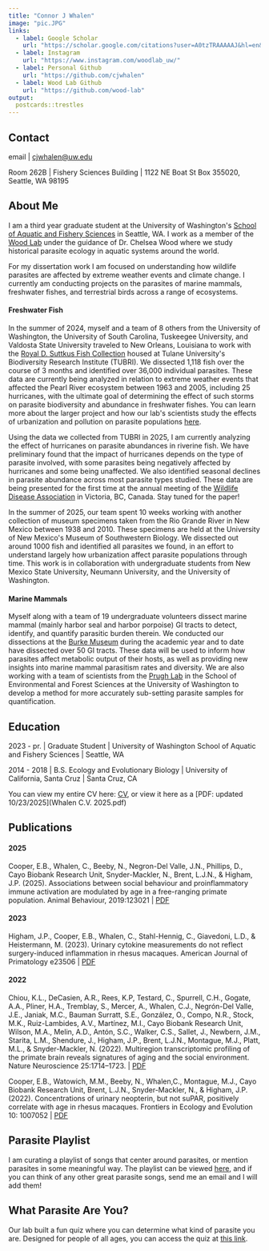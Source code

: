 ```yaml
---
title: "Connor J Whalen"
image: "pic.JPG"
links:
  - label: Google Scholar
    url: "https://scholar.google.com/citations?user=A0tzTRAAAAAJ&hl=en&oi=ao"
  - label: Instagram
    url: "https://www.instagram.com/woodlab_uw/"  
  - label: Personal Github
    url: "https://github.com/cjwhalen"
  - label: Wood Lab Github
    url: "https://github.com/wood-lab"
output:
  postcards::trestles
---
```

## Contact 
email | cjwhalen@uw.edu

Room 262B | Fishery Sciences Building | 1122 NE Boat St Box 355020, Seattle, WA 98195

## About Me
  
I am a third year graduate student at the University of Washington's [School of Aquatic and Fishery Sciences](https://fish.uw.edu/students/graduate-program/meet-our-graduate-students/) in Seattle, WA. I work as a member of the [Wood Lab](https://chelsealwood.com/people/) under the guidance of Dr. Chelsea Wood where we study historical parasite ecology in aquatic systems around the world. 
  
For my dissertation work I am focused on understanding how wildlife parasites are affected by extreme weather events and climate change. I currently am conducting projects on the parasites of marine mammals, freshwater fishes, and terrestrial birds across a range of ecosystems. 

#### Freshwater Fish

In the summer of 2024, myself and a team of 8 others from the University of Washington, the University of South Carolina, Tuskeegee University, and Valdosta State University traveled to New Orleans, Louisiana to work with the [Royal D. Suttkus Fish Collection](https://www.tubri.org/fishes/) housed at Tulane University's Biodiversity Research Institute (TUBRI). We dissected 1,118 fish over the course of 3 months and identified over 36,000 individual parasites. These data are currently being analyzed in relation to extreme weather events that affected the Pearl River ecosystem between 1963 and 2005, including 25 hurricanes, with the ultimate goal of determining the effect of such storms on parasite biodiversity and abundance in freshwater fishes. You can learn more about the larger project and how our lab's scientists study the effects of urbanization and pollution on parasite populations [here](https://chelsealwood.com/research/historical-parasite-ecology/). 

Using the data we collected from TUBRI in 2025, I am currently analyzing the effect of hurricanes on parasite abundances in riverine fish. We have preliminary found that the impact of hurricanes depends on the type of parasite involved, with some parasites being negatively affected by hurricanes and some being unaffected. We also identified seasonal declines in parasite abundance across most parasite types studied. These data are being presented for the first time at the annual meeting of the [Wildlife Disease Association](https://wda2025.com/) in Victoria, BC, Canada. Stay tuned for the paper!

In the summer of 2025, our team spent 10 weeks working with another collection of museum specimens taken from the Rio Grande River in New Mexico between 1938 and 2010. These specimens are held at the University of New Mexico's Museum of Southwestern Biology. We dissected out around 1000 fish and identified all parasites we found, in an effort to understand largely how urbanization affect parasite populations through time. This work is in collaboration with undergraduate students from New Mexico State University, Neumann University, and the University of Washington. 

#### Marine Mammals

Myself along with a team of 19 undergraduate volunteers dissect marine mammal (mainly harbor seal and harbor porpoise) GI tracts to detect, identify, and quantify parasitic burden therein. We conducted our dissections at the [Burke Museum](https://www.burkemuseum.org/) during the academic year and to date have dissected over 50 GI tracts. These data will be used to inform how parasites affect metabolic output of their hosts, as well as providing new insights into marine mammal parasitism rates and diversity. We are also working with a team of scientists from the [Prugh Lab](https://www.prughlab.com/) in the School of Environmental and Forest Sciences at the University of Washington to develop a method for more accurately sub-setting parasite samples for quantification. 

## Education

2023 - pr.  | Graduate Student | University of Washington School of Aquatic and Fishery Sciences | Seattle, WA

2014 - 2018 | B.S. Ecology and Evolutionary Biology | University of California, Santa Cruz | Santa Cruz, CA

You can view my entire CV here: [CV](https://docs.google.com/document/d/e/2PACX-1vRhDsP96AmBBUsJk--6rkreQ4k3MrKZnQJ8GvhXkjInabvZ7drU25MhMZHe9NWGqdob8ROIvcCnvF4G/pub), or view it here as a [PDF: updated 10/23/2025](Whalen C.V. 2025.pdf)

## Publications

#### 2025
Cooper, E.B., Whalen, C., Beeby, N., Negron-Del Valle, J.N., Phillips, D., Cayo Biobank Research Unit, Snyder-Mackler, N., Brent, L.J.N., & Higham, J.P. (2025). Associations between social behaviour and proinflammatory immune activation are modulated by age in a free-ranging primate population. Animal Behaviour, 2019:123021  | [PDF](https://doi.org/10.1016/j.anbehav.2024.10.035)

#### 2023
Higham, J.P., Cooper, E.B., Whalen, C., Stahl-Hennig, C., Giavedoni, L.D., & Heistermann, M. (2023). Urinary cytokine measurements do not reflect surgery-induced inflammation in rhesus macaques. American Journal of Primatology e23506 | [PDF](https://doi.org/10.1002/ajp.23506)

#### 2022
Chiou, K.L., DeCasien, A.R., Rees, K.P, Testard, C., Spurrell, C.H., Gogate, A.A., Pliner, H.A., Tremblay, S., Mercer, A., Whalen, C.J., Negrón-Del Valle, J.E., Janiak, M.C., Bauman Surratt, S.E., González, O., Compo, N.R., Stock, M.K., Ruiz-Lambides, A.V., Martínez, M.I., Cayo Biobank Research Unit, Wilson, M.A., Melin, A.D., Antón, S.C., Walker, C.S., Sallet, J., Newbern, J.M., Starita, L.M., Shendure, J., Higham, J.P., Brent, L.J.N., Montague, M.J., Platt, M.L., & Snyder-Mackler, N. (2022). Multiregion transcriptomic profiling of the primate brain reveals signatures of aging and the social environment. Nature Neuroscience 25:1714–1723. | [PDF](https://doi.org/10.1038/s41593-022-01197-0)

Cooper, E.B., Watowich, M.M., Beeby, N., Whalen,C., Montague, M.J., Cayo Biobank Research Unit, Brent, L.J.N., Snyder-Mackler, N., & Higham, J.P. (2022). Concentrations of urinary neopterin, but not suPAR, positively correlate with age in rhesus macaques. Frontiers in Ecology and Evolution 10: 1007052 | [PDF](https://doi.org/10.3389/fevo.2022.1007052)

## Parasite Playlist

I am curating a playlist of songs that center around parasites, or mention parasites in some meaningful way. The playlist can be viewed [here](https://open.spotify.com/playlist/4CnFjlkRKTcFIYgf7cI5BN?si=2f29b9bf72b647a0), and if you can think of any other great parasite songs, send me an email and I will add them! 

## What Parasite Are You?

Our lab built a fun quiz where you can determine what kind of parasite you are. Designed for people of all ages, you can access the quiz at [this link](https://docs.google.com/presentation/d/1OBSmK1hU4c1HcKWJwtMrEzHIt82Y6JgtThMoVz2-xrE/edit#slide=id.p).  

